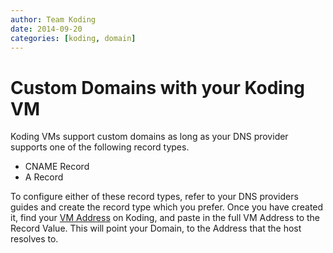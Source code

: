 ```yaml
---
author: Team Koding
date: 2014-09-20
categories: [koding, domain]
---
```



<!--
# Koding and Domains

In this guide we'll go over some basic information about domains and 
Koding.
-->


# Custom Domains with your Koding VM

Koding VMs support custom domains as long as your DNS provider supports 
one of the following record types.

- CNAME Record
- A Record

To configure either of these record types, refer to your DNS providers 
guides and create the record type which you prefer. Once you have created 
it, find your [VM Address][vm address] on Koding, and paste in the full 
VM Address to the Record Value. This will point your Domain, to the 
Address that the host resolves to.



[vm address]: /faq/vm-address
